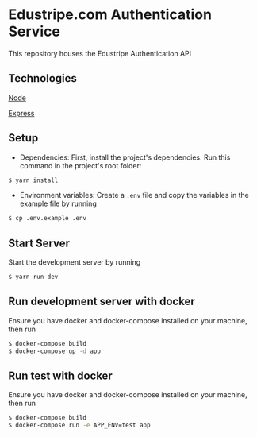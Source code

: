 # Edustripe.com Authentication Service

This repository houses the Edustripe Authentication API

## Technologies
[Node](https://nodejs.org/en/)

[Express](https://expressjs.com/)

## Setup

- Dependencies: First, install the project's dependencies. Run this command in the project's root folder:
```bash
$ yarn install
```

- Environment variables: Create a `.env` file and copy the variables in the example file by running 
```bash
$ cp .env.example .env
```

## Start Server
Start the development server by running
```bash
$ yarn run dev
```

## Run development server with docker
Ensure you have docker and docker-compose installed on your machine, then run
```bash
$ docker-compose build
$ docker-compose up -d app
```

## Run test with docker
Ensure you have docker and docker-compose installed on your machine, then run
```bash
$ docker-compose build
$ docker-compose run -e APP_ENV=test app 
```
